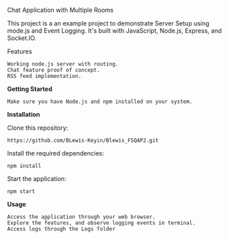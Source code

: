 Chat Application with Multiple Rooms

This project is a an example project to demonstrate Server Setup using mode.js and Event Logging. It's built with JavaScript, Node.js, Express, and Socket.IO.

Features

    Working node.js server with routing.
    Chat feature proof of concept.
    RSS feed implementation.

**Getting Started**

    Make sure you have Node.js and npm installed on your system.

**Installation**

Clone this repository:

    https://github.com/BLewis-Keyin/Blewis_FSQAP2.git

Install the required dependencies:

    npm install

Start the application:

    npm start

**Usage**

    Access the application through your web browser.
    Explore the features, and observe logging events in terminal.
    Access logs through the Logs folder
